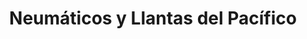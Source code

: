 ---
title: "Neumáticos y Llantas del Pacífico"
url: /macul/neumaticos-y-llantas-del-pacifico/
shop: Reifen
---